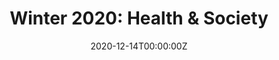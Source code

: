 ---
date: "2020-12-14T00:00:00Z"
external_link: "/files/2020WIN_Soc303_syllabus.pdf"
image:
  caption: Photo by Toa Heftiba on Unsplash
  focal_point: Smart
summary: Health & Society
tags:
- Demo
title: "Winter 2020: Health & Society"
---